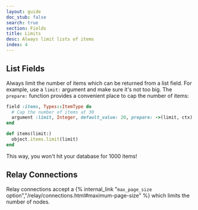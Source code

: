 ```yaml
---
layout: guide
doc_stub: false
search: true
section: Fields
title: Limits
desc: Always limit lists of items
index: 4
---
```


## List Fields

Always limit the number of items which can be returned from a list field. For example, use a `limit:` argument and make sure it's not too big. The `prepare:` function provides a convenient place to cap the number of items:

```ruby
field :items, Types::ItemType do
  # Cap the number of items at 30
  argument :limit, Integer, default_value: 20, prepare: ->(limit, ctx) {[limit, 30].min}
end

def items(limit:)
  object.items.limit(limit)
end
```

This way, you won't hit your database for 1000 items!

## Relay Connections

Relay connections accept a {% internal_link "`max_page_size` option","/relay/connections.html#maximum-page-size" %} which limits the number of nodes.
